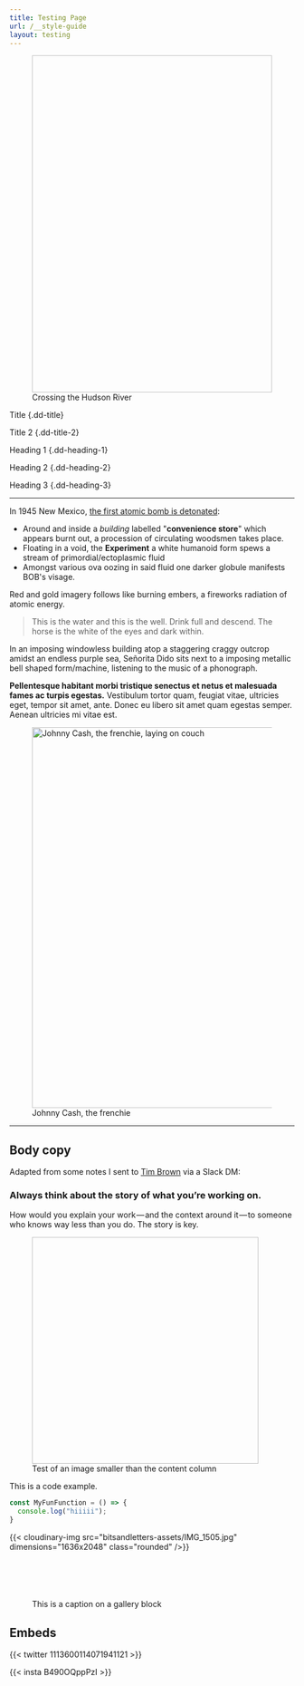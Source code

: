 ```yaml
---
title: Testing Page
url: /__style-guide
layout: testing
---
```


<figure class="alignwide">
  <img
    width="896"
    height="595"
    ix-path="hudson-river-crossing.jpg" 
    ix-params='{"w": 1200}' 
    ix-sizes="(min-width: 56rem) 56rem, 100vw" 
    class="lazyload" />
  <figcaption>Crossing the Hudson River</figcaption>
</figure>

Title
{.dd-title}

Title 2
{.dd-title-2}

Heading 1
{.dd-heading-1}

Heading 2
{.dd-heading-2}

Heading 3
{.dd-heading-3}

---

In 1945 New Mexico, [the first atomic bomb is detonated](https://en.wikipedia.org/wiki/Trinity_(nuclear_test)):

* Around and inside a _building_ labelled "**convenience store**" which appears burnt out, a procession of circulating woodsmen takes place.
* Floating in a void, the **Experiment** a white humanoid form spews a stream of primordial/ectoplasmic fluid
* Amongst various ova oozing in said fluid one darker globule manifests BOB's visage.

Red and gold imagery follows like burning embers, a fireworks radiation of atomic energy.

> This is the water and this is the well. Drink full and descend. The horse is the white of the eyes and dark within.

In an imposing windowless building atop a staggering craggy outcrop amidst an endless purple sea, Señorita Dido sits next to a imposing metallic bell shaped form/machine, listening to the music of a phonograph.

**Pellentesque habitant morbi tristique senectus et netus et malesuada fames ac turpis egestas.** Vestibulum tortor quam,  feugiat vitae, ultricies eget, tempor sit amet, ante. Donec eu libero  sit amet quam egestas semper. Aenean ultricies mi vitae est.

<figure>
  <img ix-path="johnny-cash-in-repose.jpg" ix-sizes="(min-width: 42rem) 42rem, 100vw" width="672" height="672" alt="Johnny Cash, the frenchie, laying on couch" class="lazyload" />
  <figcaption>Johnny Cash, the frenchie</figcaption>
</figure>

----

## Body copy

Adapted from some notes I sent to [Tim Brown](https://medium.com/u/451a777d0bab) via a Slack DM:

### Always think about the story of what you’re working on.

How would you explain your work — and the context around it — to someone who knows way less than you do. The story is key.

<figure>
  <img 
    ix-path='imgix/junie-olive-2015.JPG'
    ix-params='{"w": 400, "h": 400, "fit": "crop", "crop": "focalpoint"}'
    width='400'
    height='400'
    class='lazyload'>
  <figcaption>Test of an image smaller than the content column</figcaption>
</figure>

This is a code example.

```javascript
const MyFunFunction = () => {
  console.log("hiiiii");
}
```

{{< cloudinary-img src="bitsandletters-assets/IMG_1505.jpg" dimensions="1636x2048" class="rounded" />}}

<figure class="alignwide">
  <div class="dd-gallery">
    <figure class="gallery-img">
      <img ix-path="wp/2020/01/2e824696-5ab4-4098-97d7-bc8a68471509.jpg" class="lazyload" />
    </figure>
    <figure class="gallery-img">
      <img ix-path="wp/2020/01/8c34b923-3825-4cf4-ae87-4c72623b26af.jpg" class="lazyload" />
    </figure>
    <figure class="gallery-img">
      <img ix-path="wp/2020/01/8e663344-d644-4ea0-9d7a-90a300a77fb7.jpg" class="lazyload" />
    </figure>
    <figure class="gallery-img">
      <img ix-path="wp/2020/01/DSC00215.jpg" class="lazyload" />
    </figure>
    <figure class="gallery-img">
      <img ix-path="wp/2020/01/DSC00397-1024x849.jpg" class="lazyload" />
    </figure>
  </div>
  <figcaption>
    This is a caption on a gallery block
  </figcaption>
</figure>

## Embeds

{{< twitter 1113600114071941121 >}}

{{< insta B490OQppPzI >}}